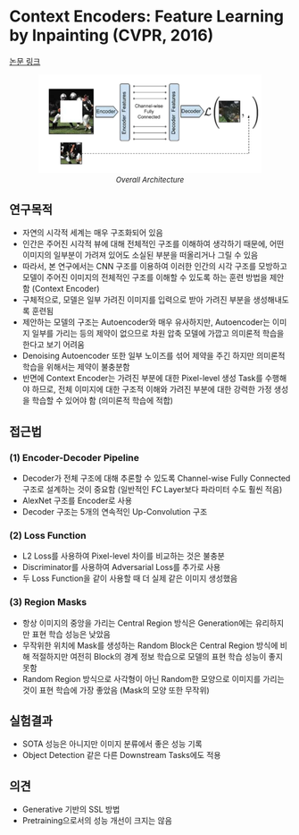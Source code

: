 # Context Encoders: Feature Learning by Inpainting (CVPR, 2016)

[논문 링크](https://openaccess.thecvf.com/content_cvpr_2016/html/Pathak_Context_Encoders_Feature_CVPR_2016_paper.html)

<p align="center">
    <img width="400" alt='fig1' src="./img/01_09_01.png?raw=true"></br>
    <em><font size=2>Overall Architecture</font></em>
</p>

## 연구목적
- 자연의 시각적 세계는 매우 구조화되어 있음 
- 인간은 주어진 시각적 뷰에 대해 전체적인 구조를 이해하여 생각하기 때문에, 어떤 이미지의 일부분이 가려져 있어도 소실된 부분을 떠올리거나 그릴 수 있음 
- 따라서, 본 연구에서는 CNN 구조를 이용하여 이러한 인간의 시각 구조를 모방하고 모델이 주어진 이미지의 전체적인 구조를 이해할 수 있도록 하는 훈련 방법을 제안함 (Context Encoder)
- 구체적으로, 모델은 일부 가려진 이미지를 입력으로 받아 가려진 부분을 생성해내도록 훈련됨 
- 제안하는 모델의 구조는 Autoencoder와 매우 유사하지만, Autoencoder는 이미지 일부를 가리는 등의 제약이 없으므로 차원 압축 모델에 가깝고 의미론적 학습을 한다고 보기 어려움 
- Denoising Autoencoder 또한 일부 노이즈를 섞어 제약을 주긴 하지만 의미론적 학습을 위해서는 제약이 불충분함 
- 반면에 Context Encoder는 가려진 부분에 대한 Pixel-level 생성 Task를 수행해야 하므로, 전체 이미지에 대한 구조적 이해와 가려진 부분에 대한 강력한 가정 생성을 학습할 수 있어야 함 (의미론적 학습에 적합) 

## 접근법
### (1) Encoder-Decoder Pipeline 
- Decoder가 전체 구조에 대해 추론할 수 있도록 Channel-wise Fully Connected 구조로 설계하는 것이 중요함 (일반적인 FC Layer보다 파라미터 수도 훨씬 적음) 
- AlexNet 구조를 Encoder로 사용 
- Decoder 구조는 5개의 연속적인 Up-Convolution 구조 
### (2) Loss Function 
- L2 Loss를 사용하여 Pixel-level 차이를 비교하는 것은 불충분 
- Discriminator를 사용하여 Adversarial Loss를 추가로 사용 
- 두 Loss Function을 같이 사용할 때 더 실제 같은 이미지 생성했음 
### (3) Region Masks 
- 항상 이미지의 중앙을 가리는 Central Region 방식은 Generation에는 유리하지만 표현 학습 성능은 낮았음 
- 무작위한 위치에 Mask를 생성하는 Random Block은 Central Region 방식에 비해 적절하지만 여전히 Block의 경계 정보 학습으로 모델의 표현 학습 성능이 좋지 못함 
- Random Region 방식으로 사각형이 아닌 Random한 모양으로 이미지를 가리는 것이 표현 학습에 가장 좋았음 (Mask의 모양 또한 무작위) 

## 실험결과
- SOTA 성능은 아니지만 이미지 분류에서 좋은 성능 기록 
- Object Detection 같은 다른 Downstream Tasks에도 적용 

## 의견
- Generative 기반의 SSL 방법 
- Pretraining으로서의 성능 개선이 크지는 않음 
